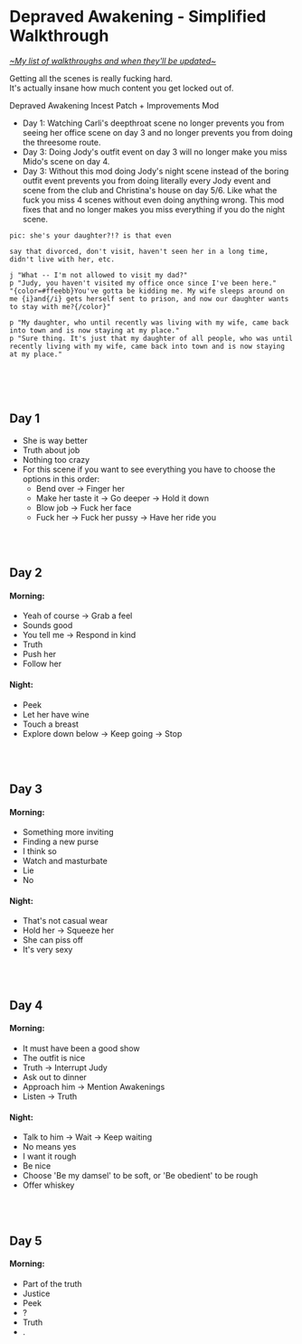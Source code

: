 # Depraved Awakening - Simplified Walkthrough
[*\~My list of walkthroughs and when they'll be updated\~*](https://www.patreon.com/maimlain)

Getting all the scenes is really fucking hard.  
It's actually insane how much content you get locked out of.

Depraved Awakening Incest Patch + Improvements Mod
- Day 1: Watching Carli's deepthroat scene no longer prevents you from seeing her office scene on day 3 and no longer prevents you from doing the threesome route.
- Day 3: Doing Jody's outfit event on day 3 will no longer make you miss Mido's scene on day 4.
- Day 3: Without this mod doing Jody's night scene instead of the boring outfit event prevents you from doing literally every Jody event and scene from the club and Christina's house on day 5/6. Like what the fuck you miss 4 scenes without even doing anything wrong. This mod fixes that and no longer makes you miss everything if you do the night scene.


```
pic: she's your daughter?!? is that even

say that divorced, don't visit, haven't seen her in a long time, didn't live with her, etc.

j "What -- I'm not allowed to visit my dad?"
p "Judy, you haven't visited my office once since I've been here."
"{color=#ffeebb}You've gotta be kidding me. My wife sleeps around on me {i}and{/i} gets herself sent to prison, and now our daughter wants to stay with me?{/color}"

p "My daughter, who until recently was living with my wife, came back into town and is now staying at my place."
p "Sure thing. It's just that my daughter of all people, who was until recently living with my wife, came back into town and is now staying at my place."
```

<br>
<br>
<br>

## Day 1
- She is way better
- Truth about job
- Nothing too crazy
- For this scene if you want to see everything you have to choose the options in this order:
  - Bend over -> Finger her
  - Make her taste it -> Go deeper -> Hold it down
  - Blow job -> Fuck her face
  - Fuck her -> Fuck her pussy -> Have her ride you

<br>
<br>

## Day 2
#### Morning:
- Yeah of course -> Grab a feel
- Sounds good
- You tell me -> Respond in kind
- Truth
- Push her
- Follow her

#### Night:
- Peek
- Let her have wine
- Touch a breast
- Explore down below -> Keep going -> Stop

<br>
<br>

## Day 3
#### Morning:
- Something more inviting
- Finding a new purse
- I think so
- Watch and masturbate
- Lie
- No

#### Night:
- That's not casual wear
- Hold her -> Squeeze her
- She can piss off
- It's very sexy

<br>
<br>

## Day 4
#### Morning:
- It must have been a good show
- The outfit is nice
- Truth -> Interrupt Judy
- Ask out to dinner
- Approach him -> Mention Awakenings
- Listen -> Truth

#### Night:
- Talk to him -> Wait -> Keep waiting
- No means yes
- I want it rough
- Be nice
- Choose 'Be my damsel' to be soft, or 'Be obedient' to be rough
- Offer whiskey

<br>
<br>

## Day 5
#### Morning:
- Part of the truth
- Justice
- Peek
- ?
- Truth
- .







